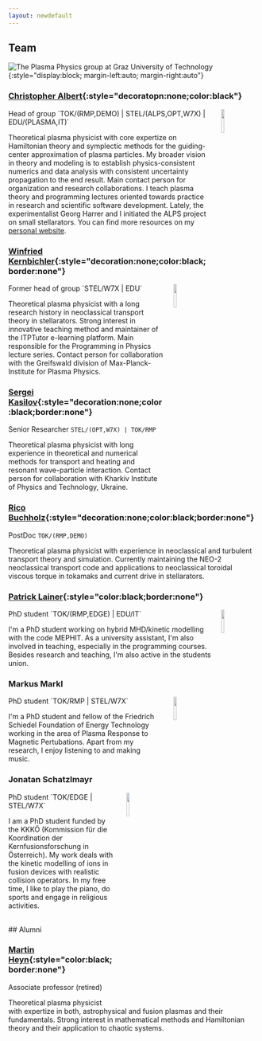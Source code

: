 ```yaml
---
layout: newdefault
---
```

## Team
![The Plasma Physics group at Graz University of Technology](/assets/Team/team.jpg "TUG ITPCP Plasma Group"){:style="display:block; margin-left:auto; margin-right:auto"}
<br/>

### [Christopher Albert](https://online.tugraz.at/tug_online/visitenkarte.show_vcard?pPersonenId=C21936EF50DC00EC&pPersonenGruppe=3){:style="decoratopn:none;color:black"}
<img align="right" style="float:top;margin:0px 20px;width:11%" src="https://itp.tugraz.at/~ert/images/chris.jpg">
Head of group
`TOK/(RMP,DEMO) | STEL/(ALPS,OPT,W7X) | EDU/(PLASMA,IT)`

Theoretical plasma physicist with core expertize on Hamiltonian theory and symplectic methods for the guiding-center approximation of plasma particles. My broader vision in theory and modeling is to establish physics-consistent numerics and data analysis with consistent uncertainty propagation to the end result. Main contact person for organization and research collaborations. I teach plasma theory and programming lectures oriented towards practice in research and scientific software development. Lately, the experimentalist Georg Harrer and I initiated the ALPS project on small stellarators. You can find more resources on my [personal website](https://krystophny.github.io/).

### [Winfried Kernbichler](https://online.tugraz.at/tug_online/visitenkarte.show_vcard?pPersonenGruppe=3&pPersonenId=B5E6EB46614DDFCE){:style="decoration:none;color:black;border:none"}
<img align="right" style="vertical-align:top;margin:0px 20px;width:11%" src="https://online.tugraz.at/tug_online/visitenkarte.showImage?pPersonenGruppe=3&pPersonenId=B5E6EB46614DDFCE">
Former head of group
`STEL/W7X | EDU`

Theoretical plasma physicist with a long research history in neoclassical transport theory in stellarators. Strong interest in innovative teaching method and maintainer of the ITPTutor e-learning platform. Main responsible for the Programming in Physics lecture series. Contact person for collaboration with the Greifswald division of Max-Planck-Institute for Plasma Physics.

### [Sergei Kasilov](https://online.tugraz.at/tug_online/visitenkarte.show_vcard?pPersonenGruppe=3&pPersonenId=5EA12B560A4DB1D7){:style="decoration:none;color:black;border:none"}
Senior Researcher
`STEL/(OPT,W7X) | TOK/RMP`

Theoretical plasma physicist with long experience in theoretical and numerical methods for transport and heating and resonant wave-particle interaction. Contact person for collaboration with Kharkiv Institute of Physics and Technology, Ukraine.

### [Rico Buchholz](https://online.tugraz.at/tug_online/visitenkarte.show_vcard?pPersonenId=9B3C6F4F10E37223&pPersonenGruppe=3){:style="decoration:none;color:black;border:none"}
PostDoc
`TOK/(RMP,DEMO)`
<!-- <img align="top" style="float:right;margin:0px 20px;width:11%" src="/assets/Team/image.png">   -->


Theoretical plasma physicist with experience in neoclassical and turbulent transport theory and simulation. Currently maintaining the NEO-2 neoclassical transport code and applications to neoclassical toroidal viscous torque in tokamaks and current drive in stellarators.

### [Patrick Lainer](https://online.tugraz.at/tug_online/visitenkarte.show_vcard?pPersonenId=E3578A346129DD42&pPersonenGruppe=3){:style="color:black;border:none"}
<img align="right" style="float:right;margin:0px 20px;width:11%" src="/assets/Team/PL.png">
PhD student
`TOK/(RMP,EDGE) | EDU/IT`

I'm a PhD student working on hybrid MHD/kinetic modelling with the code MEPHIT. As a university assistant, I'm also involved in teaching, especially in the programming courses. Besides research and teaching, I'm also active in the students union.

### Markus Markl
<img align="right" style="float:right;margin:0px 20px;width:11%" src="/assets/Team/MarkusM.png">
PhD student
`TOK/RMP | STEL/W7X`

I'm a PhD student and fellow of the Friedrich Schiedel Foundation of Energy Technology working in the area of Plasma Response to Magnetic Pertubations. Apart from my research, I enjoy listening to and making music.

### Jonatan Schatzlmayr
<img align="right" style="float:right;margin:0px 20px;width:11%" src="/assets/Team/jonatan_schatzlmayr.jpg">
PhD student
`TOK/EDGE | STEL/W7X`

I am a PhD student funded by the KKKÖ (Kommission für die Koordination der Kernfusionsforschung in Österreich). My work deals with the kinetic modelling of ions in fusion devices with realistic collision operators. In my free time, I like to play the piano, do sports and engage in religious activities.


<br/>
## Alumni
<br/>

### [Martin Heyn](https://online.tugraz.at/tug_online/visitenkarte.show_vcard?pPersonenGruppe=3&pPersonenId=FD2FD76A0DD19F09){:style="color:black;border:none"}
<!---<img align="top" style="float:right;margin:0px 20px;width:11%" src="/assets/Team/image.png">--->
Associate professor (retired)

Theoretical plasma physicist with expertize in both, astrophysical and fusion plasmas and their fundamentals. Strong interest in mathematical methods and Hamiltonian theory and their application to chaotic systems.
